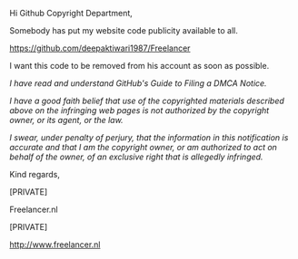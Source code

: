 Hi Github Copyright Department,

Somebody has put my website code publicity available to all.

https://github.com/deepaktiwari1987/Freelancer

I want this code to be removed from his account as soon as possible.

*I have read and understand GitHub's Guide to Filing a DMCA Notice.*

*I have a good faith belief that use of the copyrighted materials described
above on the infringing web pages is not authorized by the copyright owner,
or its agent, or the law.*

*I swear, under penalty of perjury, that the information in this
notification is accurate and that I am the copyright owner, or am
authorized to act on behalf of the owner, of an exclusive right that is
allegedly infringed.*

Kind regards,

[PRIVATE]

Freelancer.nl

[PRIVATE]

http://www.freelancer.nl
